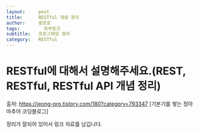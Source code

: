 ```yaml
---
layout:     post
title:      RESTful 개념 정리
author:     쭌프로
tags: 		  외부링크
subtitle:   프로그래밍 정리
category:   RESTful
---
```

<!-- Start Writing Below in Markdown -->


# RESTful에 대해서 설명해주세요.(REST, RESTful, RESTful API 개념 정리)

출처: https://jeong-pro.tistory.com/180?category=793347 [기본기를 쌓는 정아마추어 코딩블로그]

정리가 잘되어 있어서 링크 자료를 남깁니다.
